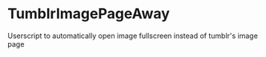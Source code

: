 # TumblrImagePageAway
Userscript to automatically open image fullscreen instead of tumblr's image page
